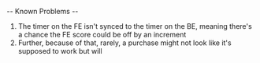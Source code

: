 -- Known Problems --
1. The timer on the FE isn't synced to the timer on the BE, meaning there's a chance the FE score could be off by an increment
2. Further, because of that, rarely, a purchase might not look like it's supposed to work but will